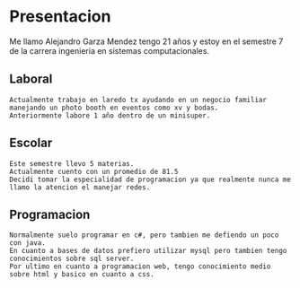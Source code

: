 # Presentacion
Me llamo Alejandro Garza Mendez tengo 21 años y estoy en el semestre 7 de la carrera ingenieria en sistemas computacionales. <br>
## Laboral
    Actualmente trabajo en laredo tx ayudando en un negocio familiar manejando un photo booth en eventos como xv y bodas.
    Anteriormente labore 1 año dentro de un minisuper.

## Escolar
    Este semestre llevo 5 materias.
    Actualmente cuento con un promedio de 81.5
    Decidi tomar la especialidad de programacion ya que realmente nunca me llamo la atencion el manejar redes.
    
## Programacion
    Normalmente suelo programar en c#, pero tambien me defiendo un poco con java.
    En cuanto a bases de datos prefiero utilizar mysql pero tambien tengo conocimientos sobre sql server.
    Por ultimo en cuanto a programacion web, tengo conocimiento medio sobre html y basico en cuanto a css.